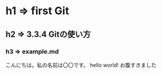 # h1 => first Git
## h2 => 3.3.4 Gitの使い方
### h3 => example.md

こんにちは。私の名前は〇〇です。
hello world!
お腹すきました
